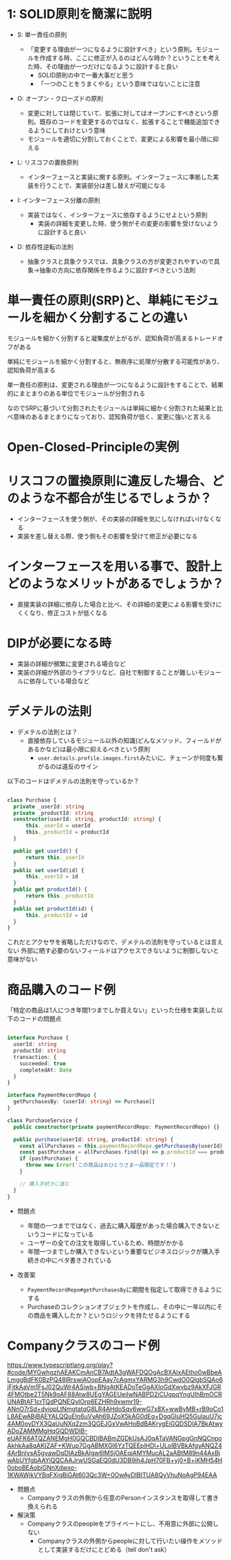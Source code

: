 # 1: SOLID原則を簡潔に説明

- S: 単一責任の原則
  - 「変更する理由が一つになるように設計すべき」という原則。モジュールを作成する時、ここに修正が入るのはどんな時か？ということを考えた時、その理由が一つだけになるように設計すると良い
    - SOLID原則の中で一番大事だと思う
    - 「一つのことをうまくやる」という意味ではないことに注意

- O: オープン・クローズドの原則
  - 変更に対しては閉じていて、拡張に対してはオープンにすべきという原則。既存のコードを変更するのではなく、拡張することで機能追加できるようにしておけという意味
  - モジュールを適切に分割しておくことで、変更による影響を最小限に抑える

- L: リスコフの置換原則
  - インターフェースと実装に関する原則。インターフェースに準拠した実装を行うことで、実装部分は差し替えが可能になる

- I: インターフェース分離の原則
  - 実装ではなく、インターフェースに依存するようにせよという原則
    - 実装の詳細を変更した時、使う側がその変更の影響を受けないように設計すると良い

- D: 依存性逆転の法則
  - 抽象クラスと具象クラスでは、具象クラスの方が変更されやすいので具象→抽象の方向に依存関係を作るように設計すべきという法則

# 単一責任の原則(SRP)と、単純にモジュールを細かく分割することの違い

モジュールを細かく分割すると凝集度が上がるが、認知負荷が高まるトレードオフがある

単純にモジュールを細かく分割すると、無秩序に処理が分散する可能性があり、認知負荷が高まる

単一責任の原則は、変更される理由が一つになるように設計をすることで、結果的にまとまりのある単位でモジュールが分割される

なのでSRPに基づいて分割されたモジュールは単純に細かく分割された結果と比べ意味のあるまとまりになっており、認知負荷が低く、変更に強いと言える

# Open-Closed-Principleの実例

# リスコフの置換原則に違反した場合、どのような不都合が生じるでしょうか？

- インターフェースを使う側が、その実装の詳細を気にしなければいけなくなる
- 実装を差し替える際、使う側もその影響を受けて修正が必要になる

# インターフェースを用いる事で、設計上どのようなメリットがあるでしょうか？

- 直接実装の詳細に依存した場合と比べ、その詳細の変更による影響を受けにくくなり、修正コストが低くなる

# DIPが必要になる時

- 実装の詳細が頻繁に変更される場合など
- 実装の詳細が外部のライブラリなど、自社で制御することが難しいモジュールに依存している場合など

# デメテルの法則

- デメテルの法則とは？
  - 直接依存しているモジュール以外の知識(どんなメソッド、フィールドがあるかなど)は最小限に抑えるべきという原則
    - `user.details.profile.images.first`みたいに、チェーンが何度も繋がるのは違反のサイン


以下のコードはデメテルの法則を守っているか？

```TypeScript

class Purchase {
  private _userId: string
  private _productId: string
  constructor(userId: string, productId: string) {
      this._userId = userId
      this._productId = productId
  }

  public get userId() {
      return this._userId
  }
  public set userId(id) {
      this._userId = id
  }
  public get productId() {
      return this._productId
  }
  public set productId(id) {
      this._productId = id
  }
}

```

これだとアクセサを省略しただけなので、デメテルの法則を守っているとは言えない
外部に晒す必要のないフィールドはアクセスできないように制御しないと意味がない

# 商品購入のコード例

「特定の商品は1人につき年間1つまでしか買えない」といった仕様を実装した以下のコードの問題点

```TypeScript

interface Purchase {
  userId: string
  productId: string
  transaction: {
    succeeded: true
    completedAt: Date
  }
}

interface PaymentRecordRepo {
  getPurchasesBy: (userId: string) => Purchase[]
}

class PurchaseService {
  public constructor(private paymentRecordRepo: PaymentRecordRepo) {}

  public purchase(userId: string, productId: string) {
    const allPurchases = this.paymentRecordRepo.getPurchasesBy(userId)
    const pastPurchase = allPurchases.find((p) => p.productId === productId && p.transaction.succeeded)
    if (pastPurchase) {
      throw new Error('この商品はおひとりさま一品限定です！')
    }

    // 購入手続きに進む
  }
}

```

- 問題点
  - 年間の一つまでではなく、過去に購入履歴があった場合購入できないというコードになっている
  - ユーザーの全ての注文を取得しているため、時間がかかる
  - 年間一つまでしか購入できないという重要なビジネスロジックが購入手続きの中にベタ書きされている

- 改善案
  - `PaymentRecordRepo#getPurchasesBy`に期間を指定して取得できるようにする
  - Purchaseのコレクションオブジェクトを作成し、その中に一年以内にその商品を購入したか？というロジックを持たせるようにする

# Companyクラスのコード例

https://www.typescriptlang.org/play?#code/MYGwhgzhAEAKCmAnCB7AdtA3gWAFDQOgAcBXAIxAEtho0wBbeALmggBdFK0BzPQ48lRrswiAOopEAay7cAgmxYARMG3h9CwdO0QlgbSQAo6jFjtkAaVm1FsJ02QuWr4ASiwb+BNgAtKEADoTeGgAXloGdXwvbz9AkXFJGR4FMOtbe2T5Nk9oAF88Atw8UEgYAGEUeiIwNABPD2iCUgpqYngUIhBmOCRUNABtAF1crTQdPQNEQyIOrp6EZHRh9xwmr19-ANnO7rSd+dyiopLtNmgtatqG8LR4AHdoSqv6wwG7x8X+wwByMB+rB9oCo1L8AEwABjBAEYALQQuEIn6uVyAh69JZoX5kAG0dEg+DgqGIuHQ5GuIauU7jc4AM0oyDYX3QaUuNXq2zm3QGEJGxVwAHoBdBAKrygEiGQDSDIA7BkAtwyADoZAMMMgHqGQDWDIB-eUAFK6ATQZANEMgH0GQCBDIBABmZGDkUsAJ0qATaVANGpgGnNQCnpoAkhkAa8qAKIZAF+KWup7GgABMXGl6YzTQEEplHDl+ULoIBVBkAfgyANQZ44ArBnlysA5gyawDqDIAzBkAIgw6lMSjOAEqjAMYMucAL2aABtM89n44AxBjwAbUYfgbAAYiQQCAAJrwUSGaEQ0dU3DB9ih4JpH70FB+yj0+B+iKMH54H0oboBEAobiGNnXdwxo-1KWAWjkVYBqFXjgBiGAt603Qc3W+0OwAyDIBITUA8QyVhuNoAgP94EAA

- 問題点
  - Companyクラスの外側から任意のPersonインスタンスを取得して書き換えられる
- 解決策
  - Companyクラスのpeopleをプライベートにし、不用意に外部に公開しない
    - Companyクラスの外側からpeopleに対して行いたい操作をメソッドとして実装するだけにとどめる（tell don't ask）
